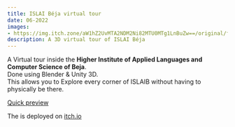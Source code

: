 ```yaml
---
title: ISLAI Béja virtual tour
date: 06-2022
images:
- https://img.itch.zone/aW1hZ2UvMTA2NDM2Ni82MTU0MTg1LnBuZw==/original/f6kiHz.png
description: A 3D virtual tour of ISLAI Béja
---
```


A Virtual tour inside the **Higher Institute of Applied Languages and Computer Science of Beja**.  
Done using Blender & Unity 3D.  
This allows you to Explore every corner of ISLAIB without having to physically be there.

[Quick preview](https://www.youtube.com/watch?v=43a0rV_uPxA)

The is deployed on [itch.io](https://aymkh.itch.io/islaib-virtual-tour)